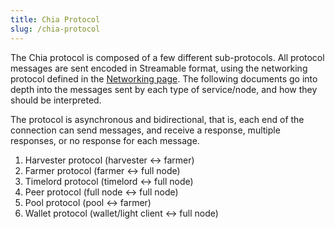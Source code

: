 ```yaml
---
title: Chia Protocol
slug: /chia-protocol
---
```


The Chia protocol is composed of a few different sub-protocols. All protocol messages are sent encoded in Streamable format, using the networking protocol defined in the [Networking page](/networking-protocol). The following documents go into depth into the messages sent by each type of service/node, and how they should be interpreted.

The protocol is asynchronous and bidirectional, that is, each end of the connection can send messages, and receive a response, multiple responses, or no response for each message.

1. Harvester protocol (harvester \<-> farmer)
2. Farmer protocol (farmer \<-> full node)
3. Timelord protocol (timelord \<-> full node)
4. Peer protocol (full node \<-> full node)
5. Pool protocol (pool \<-> farmer)
6. Wallet protocol (wallet/light client \<-> full node)
